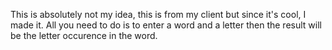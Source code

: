 This is absolutely not my idea, this is from my client but since it's cool, I made it. All you need to do is to enter a word and a letter then the result will be the letter occurence in the word.
